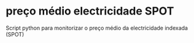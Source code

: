 # preço médio electricidade SPOT
Script python para monitorizar o preço médio da electricidade indexada (SPOT)
